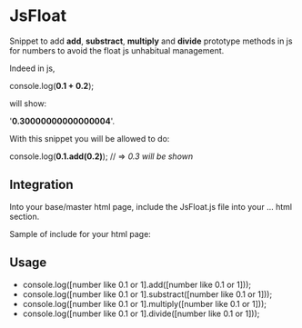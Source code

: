 # JsFloat

Snippet to add **add**, **substract**, **multiply** and **divide** prototype methods in js for numbers to avoid the float js unhabitual management. 

Indeed in js, 

console.log(**0.1 + 0.2**); 

will show:

'**0.30000000000000004**'. 

With this snippet you will be allowed to do:

console.log(**0.1.add(0.2)**); // => *0.3 will be shown*

## Integration

Into your base/master html page, include the JsFloat.js file into your <head>...</head> html section.

Sample of include for your html page:

<script type="application/javascript" src="https://[yourwebappurl]/JsFloat.js"></script>

## Usage

- console.log([number like 0.1 or 1].add([number like 0.1 or 1])); 
- console.log([number like 0.1 or 1].substract([number like 0.1 or 1])); 
- console.log([number like 0.1 or 1].multiply([number like 0.1 or 1])); 
- console.log([number like 0.1 or 1].divide([number like 0.1 or 1]));
